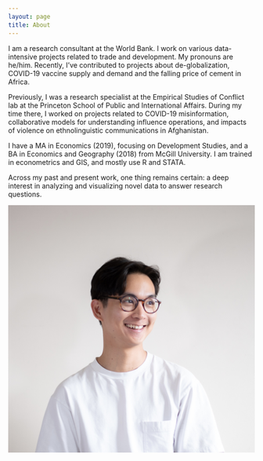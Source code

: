 ```yaml
---
layout: page
title: About
---
```


<!--- Main Blurb --->

I am a research consultant at the World Bank. I work on various data-intensive projects related to trade and development. My pronouns are he/him. Recently, I’ve contributed to projects about de-globalization, COVID-19 vaccine supply and demand and the falling price of cement in Africa.

Previously, I was a research specialist at the Empirical Studies of Conflict lab at the Princeton School of Public and International Affairs. During my time there, I worked on projects related to COVID-19 misinformation, collaborative models for understanding influence operations, and impacts of violence on ethnolinguistic communications in Afghanistan.

I have a MA in Economics (2019), focusing on Development Studies, and a BA in Economics and Geography (2018) from McGill University. I am trained in econometrics and GIS, and mostly use R and STATA. 

Across my past and present work, one thing remains certain: a deep interest in analyzing and visualizing novel data to answer research questions. 

![profile](/assets/me-3712x3712.jpeg)
